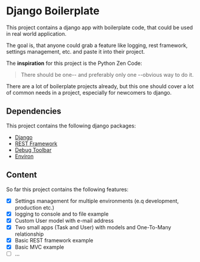 # Django Boilerplate

This project contains a django app with boilerplate code, that could be used in real world application.

The goal is, that anyone could grab a feature like logging, rest framework, settings management, etc. and paste it into their project.

The **inspiration** for this project is the Python Zen Code: 
> There should be one-- and preferably only one --obvious way to do it.

There are a lot of boilerplate projects already, but this one should cover a lot of common needs in a project, especially for newcomers to django.

## Dependencies

This project contains the following django packages:
* [Django](https://www.djangoproject.com/)
* [REST Framework](https://www.django-rest-framework.org/)
* [Debug Toolbar](https://github.com/jazzband/django-debug-toolbar) 
* [Environ](https://github.com/joke2k/django-environ)

## Content

So far this project contains the following features:

- [x] Settings management for multiple environments (e.q development, production etc.)
- [x] logging to console and to file example
- [x] Custom User model with e-mail address
- [x] Two small apps (Task and User) with models and One-To-Many relationship
- [x] Basic REST framework example
- [x] Basic MVC example
- [ ] ...
